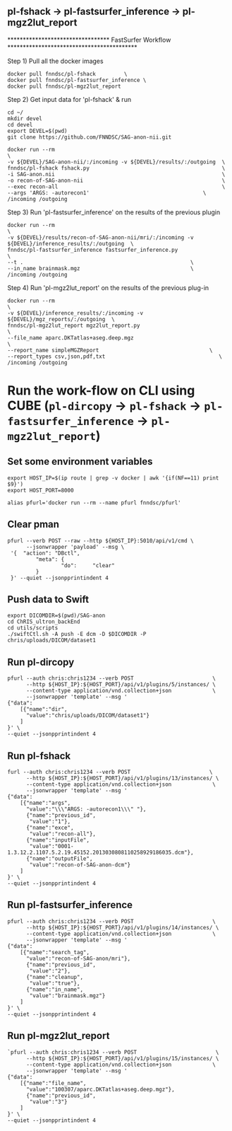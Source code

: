 pl-fshack -> pl-fastsurfer_inference -> pl-mgz2lut_report
---------------------------------------------------------------

********************************* FastSurfer Workflow ******************************************

Step 1) Pull all the docker images

    docker pull fnndsc/pl-fshack         \
    docker pull fnndsc/pl-fastsurfer_inference \
    docker pull fnndsc/pl-mgz2lut_report
    
Step 2) Get input data for 'pl-fshack' & run


    cd ~/                                              
    mkdir devel                                       
    cd devel                                          
    export DEVEL=$(pwd)                               
    git clone https://github.com/FNNDSC/SAG-anon-nii.git
    
    docker run --rm                                                         \
    -v ${DEVEL}/SAG-anon-nii/:/incoming -v ${DEVEL}/results/:/outgoing  \
    fnndsc/pl-fshack fshack.py                                          \
    -i SAG-anon.nii                                                     \
    -o recon-of-SAG-anon-nii                                            \
    --exec recon-all                                                    \
    --args 'ARGS: -autorecon1'                                    \
    /incoming /outgoing
    
Step 3) Run 'pl-fastsurfer_inference' on the results of the previous plugin

    docker run --rm                                                         \
    -v ${DEVEL}/results/recon-of-SAG-anon-nii/mri/:/incoming -v ${DEVEL}/inference_results/:/outgoing  \
    fnndsc/pl-fastsurfer_inference fastsurfer_inference.py                                          \
    --t .                                                     \
    --in_name brainmask.mgz                                   \                    
    /incoming /outgoing
    
    
Step 4) Run 'pl-mgz2lut_report' on the results of the previous plug-in

    docker run --rm                                                         \
    -v ${DEVEL}/inference_results/:/incoming -v ${DEVEL}/mgz_reports/:/outgoing  \
    fnndsc/pl-mgz2lut_report mgz2lut_report.py                                          \
    --file_name aparc.DKTatlas+aseg.deep.mgz                                                     \
    --report_name simpleMGZReport                                   \ 
    --report_types csv,json,pdf,txt                                    \                
    /incoming /outgoing


# Run the work-flow on CLI using CUBE (`pl-dircopy` -> `pl-fshack` -> `pl-fastsurfer_inference` -> `pl-mgz2lut_report`)

## Set some environment variables

```
export HOST_IP=$(ip route | grep -v docker | awk '{if(NF==11) print $9}')
export HOST_PORT=8000

alias pfurl='docker run --rm --name pfurl fnndsc/pfurl'
```

## Clear pman

```
pfurl --verb POST --raw --http ${HOST_IP}:5010/api/v1/cmd \
      --jsonwrapper 'payload' --msg \
 '{  "action": "DBctl",
         "meta": {
                 "do":     "clear"
         }
 }' --quiet --jsonpprintindent 4
```

## Push data to Swift

```
export DICOMDIR=$(pwd)/SAG-anon
cd ChRIS_ultron_backEnd
cd utils/scripts
./swiftCtl.sh -A push -E dcm -D $DICOMDIR -P chris/uploads/DICOM/dataset1
```
## Run pl-dircopy

```
pfurl --auth chris:chris1234 --verb POST                         \
      --http ${HOST_IP}:${HOST_PORT}/api/v1/plugins/5/instances/ \
      --content-type application/vnd.collection+json             \
      --jsonwrapper 'template' --msg '
{"data":
    [{"name":"dir",
      "value":"chris/uploads/DICOM/dataset1"}
    ]
}' \
--quiet --jsonpprintindent 4
```

## Run pl-fshack

```
furl --auth chris:chris1234 --verb POST                         \
      --http ${HOST_IP}:${HOST_PORT}/api/v1/plugins/13/instances/ \
      --content-type application/vnd.collection+json             \
      --jsonwrapper 'template' --msg '
{"data":
    [{"name":"args",
      "value":"\\\"ARGS: -autorecon1\\\" "},
      {"name":"previous_id",
       "value":"1"},
      {"name":"exce",
       "value":"recon-all"},
      {"name":"inputFile",
       "value":"0001-1.3.12.2.1107.5.2.19.45152.2013030808110258929186035.dcm"},
      {"name":"outputFile",
       "value":"recon-of-SAG-anon-dcm"}
    ]
}' \
--quiet --jsonpprintindent 4
```
## Run pl-fastsurfer_inference

```
pfurl --auth chris:chris1234 --verb POST                         \
      --http ${HOST_IP}:${HOST_PORT}/api/v1/plugins/14/instances/ \
      --content-type application/vnd.collection+json             \
      --jsonwrapper 'template' --msg '
{"data":
    [{"name":"search_tag",
      "value":"recon-of-SAG-anon/mri"},
      {"name":"previous_id",
       "value":"2"},
      {"name":"cleanup",
       "value":"true"},
      {"name":"in_name",
       "value":"brainmask.mgz"}
    ]
}' \
--quiet --jsonpprintindent 4
```

## Run pl-mgz2lut_report
```
`pfurl --auth chris:chris1234 --verb POST                         \
      --http ${HOST_IP}:${HOST_PORT}/api/v1/plugins/15/instances/ \
      --content-type application/vnd.collection+json             \
      --jsonwrapper 'template' --msg '
{"data":
    [{"name":"file_name",
      "value":"100307/aparc.DKTatlas+aseg.deep.mgz"},
      {"name":"previous_id",
       "value":"3"}
    ]
}' \
--quiet --jsonpprintindent 4


```


